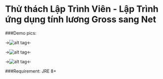 # Thử thách Lập Trình Viên - Lập Trình ứng dụng tính lương Gross sang Net

###Demo pics:

->![alt tag](http://i.imgur.com/a4twjjq.png)<-

->![alt tag](http://i.imgur.com/UmYJ9i8.png)<-

->![alt tag](http://i.imgur.com/HkNVHFi.png)<-

###Requirement: JRE 8+